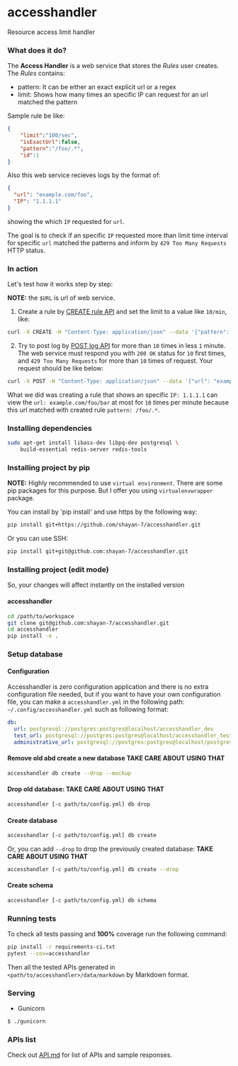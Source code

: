 # accesshandler

Resource access limit handler

### What does it do?

The **Access Handler** is a web service that stores the _Rules_ user creates.
The _Rules_ contains:

- pattern: It can be either an exact explicit url or a regex
- limit: Shows how many times an specific IP can request for an url matched
  the pattern
  
Sample rule be like:

```json
{
    "limit":"100/sec",
    "isExactUrl":false,
    "pattern":"/foo/.*",
    "id":1
}
```

Also this web service recieves logs by the format of:

```json
{
  "url": "example.com/foo",
  "IP": "1.1.1.1"
}
```

showing the which `IP` requested for `url`.

The goal is to check if an specific `IP` requested more than limit time interval
for specific `url` matched the patterns and inform by `429 Too Many Requests`
HTTP status.

### In action

Let's test how it works step by step:

**NOTE:** the `$URL` is url of web service.

1. Create a rule by [CREATE rule API](API.md#creating-an-rule) and set the 
limit to a value like `10/min`, like:

```bash
curl -X CREATE -H "Content-Type: application/json" --data '{"pattern": "example.com/foo/.*", "limit": "10/min"}' -- "$URL/apiv1/rules"
```

2. Try to post log by [POST log API](API.md#post-a-log-to-check-if-passed-the-limit-or-not) 
for more than `10` times in less `1` minute. The web service must respond you 
with `200 OK` status for `10` first times, and `429 Too Many Requests` for more
than `10` times of request. Your request should be like below:

```bash
curl -X POST -H "Content-Type: application/json" --data '{"url": "example.com/foo/bar", "IP": "1.1.1.1"}' -- "$URL/apiv1/logs?"
```

What we did was creating a rule that shows an specific `IP: 1.1.1.1` can view the 
`url: example.com/foo/bar` at most for `10` times per minute because this url 
matched with created rule `pattern: /foo/.*`.


### Installing dependencies

```bash
sudo apt-get install libass-dev libpq-dev postgresql \
    build-essential redis-server redis-tools
```

### Installing project by pip

**NOTE:** Highly recommended to use `virtual environment`. There are some pip
packages for this purpose. But I offer you using `virtualenvwrapper` package.

You can install by 'pip install' and use https by the following way:

```bash
pip install git+https://github.com/shayan-7/accesshandler.git
```

Or you can use SSH:

```bash
pip install git+git@github.com:shayan-7/accesshandler.git
```

### Installing project (edit mode)

So, your changes will affect instantly on the installed version

#### accesshandler

```bash
cd /path/to/workspace
git clone git@github.com:shayan-7/accesshandler.git
cd accesshandler
pip install -e .
```

### Setup database

#### Configuration

Accesshandler is zero configuration application and there is no extra
configuration file needed, but if you want to have your own
configuration file, you can make a `accesshandler.yml` in the following
path: `~/.config/accesshandler.yml` such as following format:

```yml
db:
  url: postgresql://postgres:postgres@localhost/accesshandler_dev
  test_url: postgresql://postgres:postgres@localhost/accesshandler_test
  administrative_url: postgresql://postgres:postgres@localhost/postgres
```

#### Remove old abd create a new database **TAKE CARE ABOUT USING THAT**

```bash
accesshandler db create --drop --mockup
```

#### Drop old database: **TAKE CARE ABOUT USING THAT**

```bash
accesshandler [-c path/to/config.yml] db drop
```

#### Create database

```bash
accesshandler [-c path/to/config.yml] db create
```

Or, you can add `--drop` to drop the previously created database: **TAKE CARE ABOUT USING THAT**

```bash
accesshandler [-c path/to/config.yml] db create --drop
```

#### Create schema

```bash
accesshandler [-c path/to/config.yml] db schema
```

### Running tests

To check all tests passing and **100%** coverage run the following command:

```bash
pip install -r requirements-ci.txt
pytest --cov=accesshandler
```

Then all the tested APIs generated in `<path/to/accesshandler>/data/markdown`
by Markdown format.

### Serving

- Gunicorn

```bash
$ ./gunicorn
```

### APIs list

Check out [API.md](API.md) for list of APIs and sample responses.
